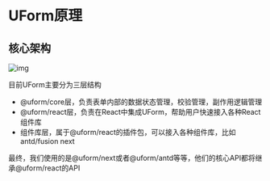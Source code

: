 # UForm原理

## 核心架构

![img](//img.alicdn.com/tfs/TB12hkLM8LoK1RjSZFuXXXn0XXa-922-538.png)

目前UForm主要分为三层结构

- @uform/core层，负责表单内部的数据状态管理，校验管理，副作用逻辑管理
- @uform/react层，负责在React中集成UForm，帮助用户快速接入各种React组件库
- 组件库层，属于@uform/react的插件包，可以接入各种组件库，比如antd/fusion next

最终，我们使用的是@uform/next或者@uform/antd等等，他们的核心API都将继承@uform/react的API

